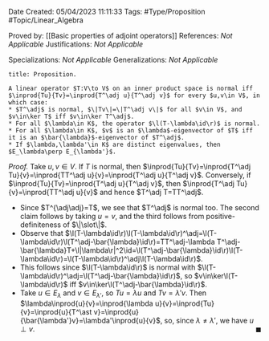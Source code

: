 <div class="topSpace"></div>

Date Created: 05/04/2023 11:11:33
Tags: #Type/Proposition #Topic/Linear_Algebra

Proved by: [[Basic properties of adjoint operators]]
References: <i>Not Applicable</i>
Justifications: <i>Not Applicable</i>

Specializations: <i>Not Applicable</i>
Generalizations: <i>Not Applicable</i>

``` ad-Proposition
title: Proposition.

A linear operator $T:V\to V$ on an inner product space is normal iff $\inprod{Tu}{Tv}=\inprod{T^\adj u}{T^\adj v}$ for every $u,v\in V$, in which case:
* $T^\adj$ is normal, $\|Tv\|=\|T^\adj v\|$ for all $v\in V$, and $v\in\ker T$ iff $v\in\ker T^\adj$.
* For all $\lambda\in K$, the operator $\l(T-\lambda\id\r)$ is normal.
* For all $\lambda\in K$, $v$ is an $\lambda$-eigenvector of $T$ iff it is an $\bar{\lambda}$-eigenvector of $T^\adj$.
* If $\lambda,\lambda'\in K$ are distinct eigenvalues, then $E_\lambda\perp E_{\lambda'}$.

```

<i>Proof.</i> Take $u,v\in V$. If $T$ is normal, then $\inprod{Tu}{Tv}=\inprod{T^\adj Tu}{v}=\inprod{TT^\adj u}{v}=\inprod{T^\adj u}{T^\adj v}$. Conversely, if $\inprod{Tu}{Tv}=\inprod{T^\adj u}{T^\adj v}$, then $\inprod{T^\adj Tu}{v}=\inprod{TT^\adj u}{v}$ and hence $T^\adj T=TT^\adj$.
* Since $T^{\adj\adj}=T$, we see that $T^\adj$ is normal too. The second claim follows by taking $u=v$, and the third follows from positive-definiteness of $\|\slot\|$.
* Observe that $\l(T-\lambda\id\r)\l(T-\lambda\id\r)^\adj=\l(T-\lambda\id\r)\l(T^\adj-\bar{\lambda}\id\r)=TT^\adj-\lambda T^\adj-\bar{\lambda}T+\l|\lambda\r|^2\id=\l(T^\adj-\bar{\lambda}\id\r)\l(T-\lambda\id\r)=\l(T-\lambda\id\r)^\adj\l(T-\lambda\id\r)$.
* This follows since $\l(T-\lambda\id\r)$ is normal with $\l(T-\lambda\id\r)^\adj=\l(T^\adj-\bar{\lambda}\id\r)$, so $v\in\ker\l(T-\lambda\id\r)$ iff $v\in\ker\l(T^\adj-\bar{\lambda}\id\r)$.
* Take $u\in E_\lambda$ and $v\in E_{\lambda'}$, so $Tu=\lambda u$ and $Tv=\lambda'v$. Then $\lambda\inprod{u}{v}=\inprod{\lambda u}{v}=\inprod{Tu}{v}=\inprod{u}{T^\ast v}=\inprod{u}{\bar{\lambda'}v}=\lambda'\inprod{u}{v}$, so, since $\lambda\neq\lambda'$, we have $u\perp v$.<span style="float:right;">$\blacksquare$</span>

